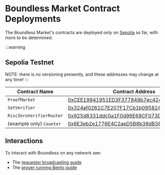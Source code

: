 # Boundless Market Contract Deployments

The Boundless Market's contracts are deployed only on [Sepolia](#sepolia) so far, with more to be determined.

:::warning
## Sepolia Testnet

NOTE: there is no versioning presently, and these addresses may change at any time!
:::

| Contract Name            | Contract Address                                                                                                              |
| ------------------------ | ----------------------------------------------------------------------------------------------------------------------------- |
| `ProofMarket`            | [0xCEE19941951ED3F377849b7ec424cC5CB9F95A89](https://sepolia.etherscan.io/address/0xCEE19941951ED3F377849b7ec424cC5CB9F95A89) |
| `SetVerifier`            | [0x324af0261C7E207F17Cb1b09582418f44a77c3eE](https://sepolia.etherscan.io/address/0x324af0261C7E207F17Cb1b09582418f44a77c3eE) |
| `RiscZeroVerifierRouter` | [0x925d8331ddc0a1F0d96E68CF073DFE1d92b69187](https://sepolia.etherscan.io/address/0x925d8331ddc0a1F0d96E68CF073DFE1d92b69187) |
| (example only) `Counter` | [0x6E3eb2e1776E4C2aeD5B8b38dB3840B84f9BE09e](https://sepolia.etherscan.io/address/0x6E3eb2e1776E4C2aeD5B8b38dB3840B84f9BE09e) |

## Interactions

To interact with Boundless on any network see:

- The [requestor broadcasting guide](../requestor-manual/broadcasting.md#public-networks)
- The [prover running Bento guide](../prover-manual/bento/running.md)
